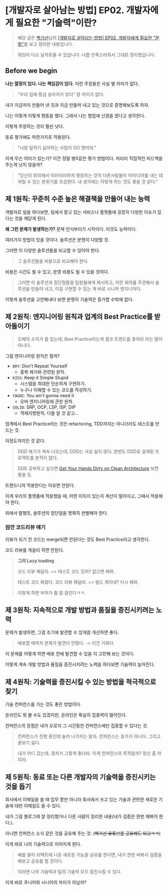 # [개발자로 살아남는 방법] EP02. 개발자에게 필요한 "기술력"이란?

> 해당 글은 [백기선](https://www.youtube.com/channel/UCwjaZf1WggZdbczi36bWlBA)님의 [[개발자로 살아남는 방법] EP02. 개발자에게 필요한 "문화"](https://www.youtube.com/watch?v=L9RqNAc2GFk)를 보고 정리한 내용입니다.
>
> 워딩이 다소 날카로울 수 있습니다. 나름 만족스러워서 그대로 정리했습니다.

## Before we begin

**나는 열정이 있다. 나는 책임감이 있다.** 이런 주장들은 사실 별 의미가 없다.

> "우리 집에 황금 송아지가 있다" 랑 차이가 없다.

내가 지금까지 만들어 낸 것과 지금 만들어 내고 있는 것으로 증명해보도록 하자.

나는 이렇게 이렇게 행동을 했다. 그래서 나는 협업에 신경을 썼다고 생각한다.

이렇게 주장하는 것이 훨씬 낫다.

동료 평가에도 마찬가지로 적용된다.

> "너랑 일하기 싫어하는 사람이 OO 명이야."

이게 무슨 의미가 있는가? 이건 정말 병X같은 평가 방법이다. 차라리 직접적인 피드백을 주는게 낫지 않을까?

> "당신이 회의에서 이러이러하게 행동하는 것이 다른사람들이 아이디어를 내는 데 꺼릴 수 있는 분위기를 조성한다. 내 생각에는 이렇게 하는 것도 좋을 것 같다."

## 제 1원칙: 꾸준히 수준 높은 해결책을 만들어 내는 능력

개발자로 일을 하다보면, 팀에서 맡고 있는 서비스나 플랫폼에 굉장히 다양한 이슈가 있다는 것을 깨닫게 된다.

**왜 그런 문제가 발생하는가?** 문제 인식부터가 시작이다. 이것도 능력이다.

여러가지 방법이 있을 것이다. 솔루션은 분명히 다양할 것.

그러면 이 다양한 솔루션들을 비교할 수 있어야 한다.

> 그 솔루션들을 비용으로 비교해야 한다.

비용은 시간도 될 수 있고, 운영 비용도 될 수 있을 것이다.

> 그러면 이 솔루션과 장단점들을 팀원들에게 제시하고, 이런 회의룰 주관해서 솔루션을 만들어 내고, 이걸 구현할 수 있는 게 바로 시니어 엔지니어다.

이렇게 솔루션을 고안해내다 보면 분명히 기술력은 증가할 수밖에 없다.

## 제 2원칙: 엔지니어링 원칙과 업계의 Best Practice를 받아들이기

> 오해의 소지가 좀 있는데, Best Practice라는게 결코 트렌드를 좇아라 라는 말이 아니다.

그럼 엔지니어링 원칙은 뭘까?

- `DRY`: Don't Repeat Yourself
  - 중복 제거와 관련된 원칙.
- `KISS`: Keep it Simple Stupid
  - 시스템을 최대한 단순하게 구현하기.
  - 누구나 이해할 수 있는 코드를 작성하기.
- `YAGNI`: You ain't gonna need it
  - 오버 엔지니어링에 관한 원칙.
- `SOLID`: SRP, OCP, LSP, ISP, DIP
  - 객체지향원칙. 다들 알 것 같고...

업계에서 Best Practice라는 것은 refactoring, TDD까지는 아니더라도 테스트를 만드는 것.

이정도까지인 것 같다.

> DDD 얘기가 계속 나오는데, DDD는 사실 쉽지 않다. 한번도 DDD로 설계된 프로젝트를 본적이 없다.
>
> DDD 공부하고 싶으면 [Get Your Hands Dirty on Clean Architecture](http://www.yes24.com/Product/Goods/87753198) 보면 좋을 듯.

트렌드니까 적용한다는 이유면 안된다.

이게 우리의 플랫폼에 적용했을 때, 어떤 이득이 있는지 계산이 떨어지고, 그때서 적용해야 한다.

위에서 말했듯, 솔루션의 장단점을 명확히 판별해야 한다.

### 잠깐 코드리뷰 얘기

리뷰가 되기 전 코드는 merge되면 안된다는 것도 Best Practice라고 생각한다.

코드 리뷰를 게을리 하면 안된다.

> **그의 Lazy loading**
>
> 코드 리뷰 해달라. => 테스트 코드 있어? 없으면 짜와.
>
> 테스트 코드 짜왔다. 코드 리뷰 해달라. => 빌드 깨지네? 다시 해와.
>
> 이렇게 하면 부하가 좀 덜 걸린다ㅋㅋ.

## 제 3원칙: 지속적으로 개발 방법과 품질을 증진시키려는 노력

문제가 발생하면, 그걸 조기에 발견할 수 있게끔 개선하면 좋다.

> 배포할 때까지 문제가 발견이 안됐다. -> 이건 기회다.

이 문제를 어떻게 하면 배포 전에 발견할 수 있을 지 고민해 보는 것이다.

이렇게 계속 개발 방법과 품질을 증진시키려는 노력을 하다보면 기술력이 높아진다.

## 제 4원칙: 기술력을 증진시킬 수 있는 방법을 적극적으로 찾기

기술 컨퍼런스를 가는 것도 좋은 방법이다.

온라인도 뭐 볼 수도 있겠지만, 온라인은 확실히 집중력이 떨어진다.

컨퍼런스의 장점은 내가 오로지 그 시간동안 컨퍼런스에만 집중할 수 있다는 것.

> 컨퍼런스가 진행 중인데 놀러 나가지는 말자. 컨퍼런스는 휴가가 아니다. 그리고 꼴보기 싫다.
>
> 내가 어디 갔는데, 경치가 그렇게 좋더라. 이게 컨퍼런스의 목적일까? 정신 좀 차리자.

## 제 5원칙: 동료 또는 다른 개발자의 기술력을 증진시키는 것을 돕기

회사에서 이메일을 쓸 때 업무 뿐만 아니라 회사에서 쓰고 있는 기술과 관련한 새로운 기술에 대한 이메일도 쓸 수 있다.

내가 그걸 블로그에 잘 정리했거나 다른 사람이 정리한 내용(내가 검증은 한번 해봐야 한다.).

아니면 컨퍼런스 소식 같은 것을 공유해 주는 것. (~~백기선 유튜브를 공유해도 되고ㅋㅋ~~)

이게 바로 나의 기술력으로 이어지게 된다.

> 예를 들어 리액트에 나온 새로운 기능을 공유를 한다면, 내가 한번 써봐서 검증을 해보고 공유를 할 것이다.
>
> 이러면 나의 기술력과 팀의 기술력 모두 증진시킬 수 있다.

이게 바로 주니어와 시니어의 차이가 아닐까?
